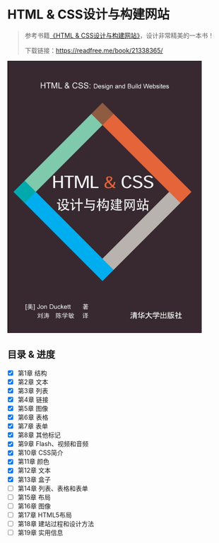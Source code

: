 # HTML & CSS设计与构建网站

> 参考书籍[《HTML & CSS设计与构建网站》](https://book.douban.com/subject/21338365/)，设计非常精美的一本书！
>
> 下载链接：<https://readfree.me/book/21338365/>

![1555325118211](assets/1555325118211.png)

## 目录 & 进度

- [x] 第1章 结构
- [x] 第2章 文本
- [x] 第3章 列表
- [x] 第4章 链接
- [x] 第5章 图像
- [x] 第6章 表格
- [x] 第7章 表单
- [x] 第8章 其他标记
- [x] 第9章 Flash、视频和音频
- [x] 第10章 CSS简介
- [x] 第11章 颜色
- [x] 第12章 文本
- [x] 第13章 盒子
- [ ] 第14章 列表、表格和表单
- [ ] 第15章 布局
- [ ] 第16章 图像
- [ ] 第17章 HTML5布局
- [ ] 第18章 建站过程和设计方法
- [ ] 第19章 实用信息
